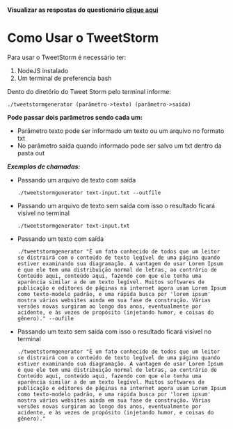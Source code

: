 #### Visualizar as respostas do questionário [clique aqui](https://github.com/thiagoadriano/teste-loggi/blob/master/perguntas-front-respostas.md)

# Como Usar o TweetStorm
Para usar o TweetStorm é necessário ter:
1. NodeJS instalado 
1. Um terminal de preferencia bash


Dento do diretório do Tweet Storm pelo terminal informe:

```./tweetstormgenerator (parâmetro->texto) (parâmetro->saída)```


**Pode passar dois parâmetros sendo cada um:**
* Parâmetro texto pode ser informado um texto ou um arquivo no formato txt
* No parâmetro saída quando informado pode ser salvo um txt dentro da pasta out

__*Exemplos de chamadas:*__

* Passando um arquivo de texto com saída
  
  ```./tweetstormgenerator text-input.txt --outfile ```


* Passando um arquivo de texto sem saída com isso o resultado ficará visível no terminal
  
  ```./tweetstormgenerator text-input.txt ```



* Passando um texto com saída

  ```./tweetstormgenerator "É um fato conhecido de todos que um leitor se distrairá com o conteúdo de texto legível de uma página quando estiver examinando sua diagramação. A vantagem de usar Lorem Ipsum é que ele tem uma distribuição normal de letras, ao contrário de Conteúdo aqui, conteúdo aqui, fazendo com que ele tenha uma aparência similar a de um texto legível. Muitos softwares de publicação e editores de páginas na internet agora usam Lorem Ipsum como texto-modelo padrão, e uma rápida busca por 'lorem ipsum' mostra vários websites ainda em sua fase de construção. Várias versões novas surgiram ao longo dos anos, eventualmente por acidente, e às vezes de propósito (injetando humor, e coisas do gênero)." --oufile```



* Passando um texto sem saída com isso o resultado ficará visível no terminal

  ```./tweetstormgenerator "É um fato conhecido de todos que um leitor se distrairá com o conteúdo de texto legível de uma página quando estiver examinando sua diagramação. A vantagem de usar Lorem Ipsum é que ele tem uma distribuição normal de letras, ao contrário de Conteúdo aqui, conteúdo aqui, fazendo com que ele tenha uma aparência similar a de um texto legível. Muitos softwares de publicação e editores de páginas na internet agora usam Lorem Ipsum como texto-modelo padrão, e uma rápida busca por 'lorem ipsum' mostra vários websites ainda em sua fase de construção. Várias versões novas surgiram ao longo dos anos, eventualmente por acidente, e às vezes de propósito (injetando humor, e coisas do gênero)."```